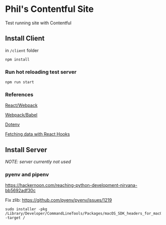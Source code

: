 # Phil's Contentful Site
Test running site with Contentful

## Install Client
in `/client` folder

```
npm install
```

### Run hot reloading test server

```
npm run start
```

### References

[React/Webpack](https://www.freecodecamp.org/news/part-1-react-app-from-scratch-using-webpack-4-562b1d231e75/)

[Webpack/Babel](https://medium.com/@jeffrey.allen.lewis/the-ultimate-2018-webpack-4-and-babel-setup-guide-npm-yarn-dependencies-compared-entry-points-866b577da6a)

[Dotenv](https://www.npmjs.com/package/dotenv-webpack)

[Fetching data with React Hooks](https://www.robinwieruch.de/react-hooks-fetch-data/)


## Install Server

_NOTE: server currently not used_

### pyenv and pipenv

https://hackernoon.com/reaching-python-development-nirvana-bb5692adf30c


Fix zlib: https://github.com/pyenv/pyenv/issues/1219
```
sudo installer -pkg /Library/Developer/CommandLineTools/Packages/macOS_SDK_headers_for_macOS_10.14.pkg -target /
```


